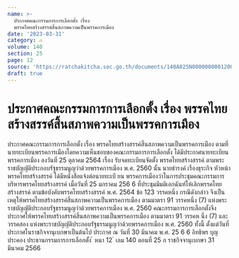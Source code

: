 ```yaml
---
name: >-
  ประกาศคณะกรรมการการเลือกตั้ง เรื่อง
  พรรคไทยสร้างสรรค์สิ้นสภาพความเป็นพรรคการเมือง
date: '2023-03-31'
category: ก
volume: 140
section: 25
page: 12
source: 'https://ratchakitcha.soc.go.th/documents/140A025N0000000001200.pdf'
draft: true
---
```


# ประกาศคณะกรรมการการเลือกตั้ง เรื่อง พรรคไทยสร้างสรรค์สิ้นสภาพความเป็นพรรคการเมือง

ประกาศคณะกรรมการการเลือกตั้ง เรื่อง พรรคไทยสร้างสรรค์สิ้นสภาพความเป็นพรรคการเมือง ตามที่นายทะเบียนพรรคการเมืองโดยความเห็นชอบของคณะกรรมการการเลือกตั้ง ได้มีประกาศนายทะเบียนพรรคการเมือง ลงวันที่ 25 ตุลาคม 2564 เรื่อง รับจดทะเบียนจัดตั้ง พรรคไทยสร้างสรรค์ ตามพระราชบัญญัติประกอบรัฐธรรมนูญว่าด้วยพรรคการเมือง พ.ศ. 2560 นั้น นายธำรงค์ เรืองธุระกิจ หัวหน้าพรรคไทยสร้างสรรค์ ได้มีหนังสือแจ้งต่อนายทะเบี ยน พรรคการเมืองว่าในการประชุมคณะกรรมการบริหารพรรคไทยสร้างสรรค์ เมื่อวันที่ 25 มกราคม 256 6 ที่ประชุมมีมติเอกฉันท์ให้เลิกพรรคไทยสร้างสรรค์ ตามข้อบังคับพรรคไทยสร้างสรรค์ พ.ศ. 2564 ข้อ 123 วรรคหนึ่ง กรณีดังกล่าว จึงเป็นเหตุให้พรรคไทยสร้างสรรค์สิ้นสภาพความเป็นพรรคการเมือง ตามมาตรา 91 วรรคหนึ่ง (7) แห่งพระราชบัญญัติประกอบรัฐธรรมนูญว่าด้วยพรรคการเมือง พ.ศ. 2560 คณะกรรมการการเลือกตั้งจึงประกาศให้พรรคไทยสร้างสรรค์สิ้นสภาพความเป็นพรรคการเมือง ตามมาตรา 91 วรรคห นึ่ง (7) และวรรคสอง แห่งพระราชบัญญัติประกอบรัฐธรรมนูญว่าด้วยพรรคการเมือง พ.ศ. 2560 ทั้งนี้ ตั้งแต่วันที่ประกาศในราชกิจจานุเบกษาเป็นต้นไป ประกาศ ณ วันที่ 30 มีนาคม พ.ศ. 25 6 6 อิทธิพร บุญประคอง ประธานกรรมการการเลือกตั้ง ้ หนา 12 ่ เลม 140 ตอนที่ 25 ก ราชกิจจานุเบกษา 31 มีนาคม 2566
